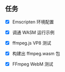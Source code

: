 ## 任务

* [x] Emscripten 环境配置
* [x] 调通 WASM 运行示例
* [x] ffmpeg.js VP8 测试
* [x] 构建出 ffmpeg.wasm 包
* [x] FFmpeg WebM 测试

